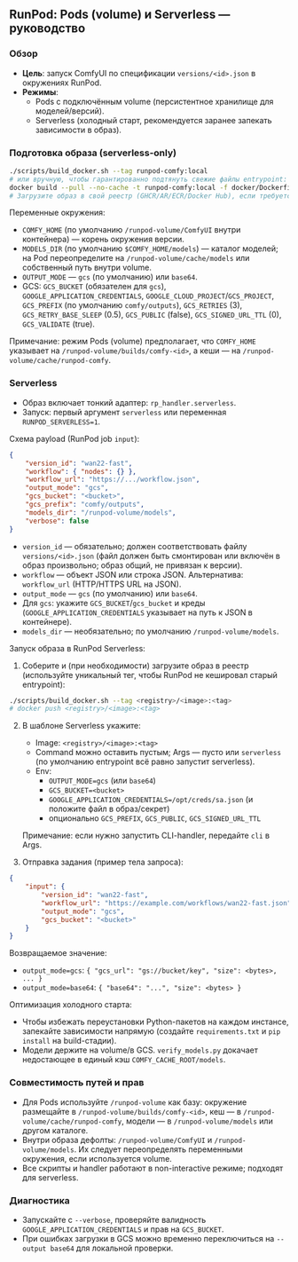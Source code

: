 ## RunPod: Pods (volume) и Serverless — руководство

### Обзор

-   **Цель**: запуск ComfyUI по спецификации `versions/<id>.json` в окружениях RunPod.
-   **Режимы**:
    -   Pods с подключённым volume (персистентное хранилище для моделей/версий).
    -   Serverless (холодный старт, рекомендуется заранее запекать зависимости в образ).

### Подготовка образа (serverless-only)

```bash
./scripts/build_docker.sh --tag runpod-comfy:local
# или вручную, чтобы гарантированно подтянуть свежие файлы entrypoint:
docker build --pull --no-cache -t runpod-comfy:local -f docker/Dockerfile .
# Загрузите образ в свой реестр (GHCR/AR/ECR/Docker Hub), если требуется.
```

Переменные окружения:

-   `COMFY_HOME` (по умолчанию `/runpod-volume/ComfyUI` внутри контейнера) — корень окружения версии.
-   `MODELS_DIR` (по умолчанию `$COMFY_HOME/models`) — каталог моделей; на Pod переопределите на `/runpod-volume/cache/models` или собственный путь внутри volume.
-   `OUTPUT_MODE` — `gcs` (по умолчанию) или `base64`.
-   GCS: `GCS_BUCKET` (обязателен для `gcs`), `GOOGLE_APPLICATION_CREDENTIALS`, `GOOGLE_CLOUD_PROJECT`/`GCS_PROJECT`,
    `GCS_PREFIX` (по умолчанию `comfy/outputs`), `GCS_RETRIES` (3), `GCS_RETRY_BASE_SLEEP` (0.5), `GCS_PUBLIC` (false), `GCS_SIGNED_URL_TTL` (0), `GCS_VALIDATE` (true).

Примечание: режим Pods (volume) предполагает, что `COMFY_HOME` указывает на `/runpod-volume/builds/comfy-<id>`, а кеши — на `/runpod-volume/cache/runpod-comfy`.

### Serverless

-   Образ включает тонкий адаптер: `rp_handler.serverless`.
-   Запуск: первый аргумент `serverless` или переменная `RUNPOD_SERVERLESS=1`.

Схема payload (RunPod job `input`):

```json
{
    "version_id": "wan22-fast",
    "workflow": { "nodes": {} },
    "workflow_url": "https://.../workflow.json",
    "output_mode": "gcs",
    "gcs_bucket": "<bucket>",
    "gcs_prefix": "comfy/outputs",
    "models_dir": "/runpod-volume/models",
    "verbose": false
}
```

-   `version_id` — обязательно; должен соответствовать файлу `versions/<id>.json` (файл должен быть смонтирован или включён в образ произвольно; образ общий, не привязан к версии).
-   `workflow` — объект JSON или строка JSON. Альтернатива: `workflow_url` (HTTP/HTTPS URL на JSON).
-   `output_mode` — `gcs` (по умолчанию) или `base64`.
-   Для `gcs`: укажите `GCS_BUCKET`/`gcs_bucket` и креды (`GOOGLE_APPLICATION_CREDENTIALS` указывает на путь к JSON в контейнере).
-   `models_dir` — необязательно; по умолчанию `/runpod-volume/models`.

Запуск образа в RunPod Serverless:

1. Соберите и (при необходимости) загрузите образ в реестр (используйте уникальный тег, чтобы RunPod не кешировал старый entrypoint):

```bash
./scripts/build_docker.sh --tag <registry>/<image>:<tag>
# docker push <registry>/<image>:<tag>
```

2. В шаблоне Serverless укажите:

    - Image: `<registry>/<image>:<tag>`
    - Command можно оставить пустым; Args — пусто или `serverless` (по умолчанию entrypoint всё равно запустит serverless).
    - Env:
        - `OUTPUT_MODE=gcs` (или `base64`)
        - `GCS_BUCKET=<bucket>`
        - `GOOGLE_APPLICATION_CREDENTIALS=/opt/creds/sa.json` (и положите файл в образ/секрет)
        - опционально `GCS_PREFIX`, `GCS_PUBLIC`, `GCS_SIGNED_URL_TTL`

    Примечание: если нужно запустить CLI-handler, передайте `cli` в Args.

3. Отправка задания (пример тела запроса):

```json
{
    "input": {
        "version_id": "wan22-fast",
        "workflow_url": "https://example.com/workflows/wan22-fast.json",
        "output_mode": "gcs",
        "gcs_bucket": "<bucket>"
    }
}
```

Возвращаемое значение:

-   `output_mode=gcs`: `{ "gcs_url": "gs://bucket/key", "size": <bytes>, ... }`
-   `output_mode=base64`: `{ "base64": "...", "size": <bytes> }`

Оптимизация холодного старта:

-   Чтобы избежать переустановки Python-пакетов на каждом инстансе, запекайте зависимости напрямую (создайте `requirements.txt` и `pip install` на build-стадии).
-   Модели держите на volume/в GCS. `verify_models.py` докачает недостающее в единый кэш `COMFY_CACHE_ROOT/models`.

### Совместимость путей и прав

-   Для Pods используйте `/runpod-volume` как базу: окружение размещайте в `/runpod-volume/builds/comfy-<id>`, кеш — в `/runpod-volume/cache/runpod-comfy`, модели — в `/runpod-volume/models` или другом каталоге.
-   Внутри образа дефолты: `/runpod-volume/ComfyUI` и `/runpod-volume/models`. Их следует переопределять переменными окружения, если используется volume.
-   Все скрипты и handler работают в non-interactive режиме; подходят для serverless.

### Диагностика

-   Запускайте с `--verbose`, проверяйте валидность `GOOGLE_APPLICATION_CREDENTIALS` и прав на `GCS_BUCKET`.
-   При ошибках загрузки в GCS можно временно переключиться на `--output base64` для локальной проверки.

